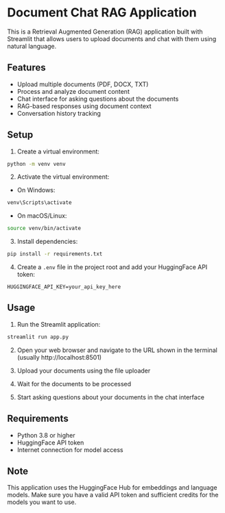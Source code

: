 # Document Chat RAG Application

This is a Retrieval Augmented Generation (RAG) application built with Streamlit that allows users to upload documents and chat with them using natural language.

## Features

- Upload multiple documents (PDF, DOCX, TXT)
- Process and analyze document content
- Chat interface for asking questions about the documents
- RAG-based responses using document context
- Conversation history tracking

## Setup

1. Create a virtual environment:
```bash
python -m venv venv
```

2. Activate the virtual environment:
- On Windows:
```bash
venv\Scripts\activate
```
- On macOS/Linux:
```bash
source venv/bin/activate
```

3. Install dependencies:
```bash
pip install -r requirements.txt
```

4. Create a `.env` file in the project root and add your HuggingFace API token:
```
HUGGINGFACE_API_KEY=your_api_key_here
```

## Usage

1. Run the Streamlit application:
```bash
streamlit run app.py
```

2. Open your web browser and navigate to the URL shown in the terminal (usually http://localhost:8501)

3. Upload your documents using the file uploader

4. Wait for the documents to be processed

5. Start asking questions about your documents in the chat interface

## Requirements

- Python 3.8 or higher
- HuggingFace API token
- Internet connection for model access

## Note

This application uses the HuggingFace Hub for embeddings and language models. Make sure you have a valid API token and sufficient credits for the models you want to use. 